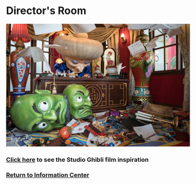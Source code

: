 # Director's Room
![Spirited sculpture](spirited.jpeg)
### [Click here]() to see the Studio Ghibli film inspiration
### [Return to Information Center]()
